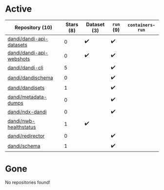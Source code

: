 # Active
| Repository (10) | Stars (8) | Dataset (3) | `run` (9) | `containers-run` |
| --- | --- | --- | --- | --- |
| [dandi/dandi-api-datasets](https://github.com/dandi/dandi-api-datasets) | 0 | :heavy_check_mark: | :heavy_check_mark: |  |
| [dandi/dandi-api-webshots](https://github.com/dandi/dandi-api-webshots) | 0 | :heavy_check_mark: | :heavy_check_mark: |  |
| [dandi/dandi-cli](https://github.com/dandi/dandi-cli) | 5 |  | :heavy_check_mark: |  |
| [dandi/dandischema](https://github.com/dandi/dandischema) | 0 |  | :heavy_check_mark: |  |
| [dandi/dandisets](https://github.com/dandi/dandisets) | 1 |  | :heavy_check_mark: |  |
| [dandi/metadata-dumps](https://github.com/dandi/metadata-dumps) | 0 |  | :heavy_check_mark: |  |
| [dandi/ndx-dandi](https://github.com/dandi/ndx-dandi) | 0 |  | :heavy_check_mark: |  |
| [dandi/nwb-healthstatus](https://github.com/dandi/nwb-healthstatus) | 1 | :heavy_check_mark: |  |  |
| [dandi/redirector](https://github.com/dandi/redirector) | 0 |  | :heavy_check_mark: |  |
| [dandi/schema](https://github.com/dandi/schema) | 1 |  | :heavy_check_mark: |  |

# Gone
No repositories found!
